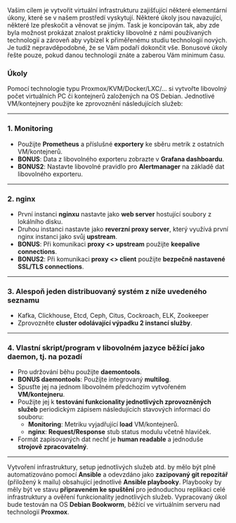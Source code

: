 Vašim cílem je vytvořit virtuální infrastrukturu zajišťující některé elementární úkony, které se v našem prostředí vyskytují. Některé úkoly jsou navazující, některé lze přeskočit a věnovat se jiným. Task je koncipován tak, aby zde byla možnost prokázat znalost prakticky libovolné z námi používaných technologií a zároveň aby vybízel k přiměřenému studiu technologií nových. Je tudíž nepravděpodobné, že se Vám podaří dokončit vše. Bonusové úkoly řešte pouze, pokud danou technologii znáte a zaberou Vám minimum času.

### Úkoly

Pomocí technologie typu Proxmox/KVM/Docker/LXC/… si vytvořte libovolný počet virtuálních PC či kontejnerů založených na OS Debian. Jednotlivé VM/kontejnery použijte ke zprovoznění následujících služeb:

---

### 1. **Monitoring**
  - Použijte **Prometheus** a příslušné **exportery** ke sběru metrik z ostatních VM/kontejnerů.
  - **BONUS**: Data z libovolného exporteru zobrazte v **Grafana dashboardu**.
  - **BONUS2**: Nastavte libovolné pravidlo pro **Alertmanager** na základě dat libovolného exporteru.

---

### 2. **nginx**
  - První instanci **nginxu** nastavte jako **web server** hostující soubory z lokálního disku.
  - Druhou instanci nastavte jako **reverzní proxy server**, který využívá první nginx instanci jako svůj **upstream**.
  - **BONUS**: Při komunikaci **proxy <> upstream** použijte **keepalive connections**.
  - **BONUS2**: Při komunikaci **proxy <> client** použijte **bezpečně nastavené SSL/TLS connections**.

---

### 3. **Alespoň jeden distribuovaný systém z níže uvedeného seznamu**
  - Kafka, Clickhouse, Etcd, Ceph, Citus, Cockroach, ELK, Zookeeper
  - Zprovozněte **cluster odolávající výpadku 2 instancí služby**.

---

### 4. **Vlastní skript/program v libovolném jazyce běžící jako daemon, tj. na pozadí**
  - Pro udržování běhu použijte **daemontools**.
  - **BONUS daemontools**: Použijte integrovaný **multilog**.
  - Spusťte jej na jednom libovolném předchozím vytvořeném **VM/kontejneru**.
  - Použijte jej k **testování funkcionality jednotlivých zprovozněných služeb** periodickým zápisem následujících stavových informací do souboru:
    - **Monitoring**: Metriku vyjadřující **load** VM/kontejnerů.
    - **nginx**: **Request/Response** stub status modulu včetně hlaviček.
  - Formát zapisovaných dat nechť je **human readable** a jednoduše **strojově zpracovatelný**.

---

Vytvoření infrastruktury, setup jednotlivých služeb atd. by mělo být plně automatizováno pomocí **Ansible** a odevzdáno jako **zazipovaný git repozitář** (přiložený k mailu) obsahující jednotlivé **Ansible playbooky**.
Playbooky by měly být ve stavu **připraveném ke spuštění** pro jednoduchou replikaci celé infrastruktury a ověření funkcionality jednotlivých služeb.
Vypracovaný úkol bude testován na OS **Debian Bookworm**, běžící ve virtuálním serveru nad technologií **Proxmox**.
